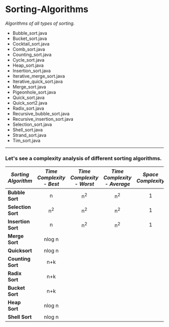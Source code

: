 # Sorting-Algorithms

*Algorithms of all types of sorting.*

* Bubble_sort.java
* Bucket_sort.java
* Cocktail_sort.java
* Comb_sort.java
* Counting_sort.java
* Cycle_sort.java
* Heap_sort.java
* Insertion_sort.java
* Iterative_merge_sort.java
* Iterative_quick_sort.java
* Merge_sort.java
* Pigeonhole_sort.java
* Quick_sort.java
* Quick_sort2.java
* Radix_sort.java
* Recursive_bubble_sort.java
* Recursive_insertion_sort.java
* Selection_sort.java
* Shell_sort.java
* Strand_sort.java
* Tim_sort.java

---

### Let's see a complexity analysis of different sorting algorithms.


| *Sorting Algorithm* |*Time Complexity - Best* |*Time Complexity - Worst* |*Time Complexity - Average* |*Space Complexity* |
| -------------       |:-------------:          | :-----:                   | :-------------:              |:-------------:    |
| **Bubble Sort**     |   n                     |  n<sup>2</sup>           |  n<sup>2</sup>             | 1                 | 
| **Selection Sort**  |   n<sup>2</sup>         |  n<sup>2</sup>           |  n<sup>2</sup>             | 1| 
| **Insertion Sort**  |   n                     |  n<sup>2</sup>           |  n<sup>2</sup>             | 1| 
| **Merge Sort**      |   nlog n                |                 |       | | |
| **Quicksort**       |   nlog n                |                 |       | | |
| **Counting Sort**   |   n+k                   |                 |       | | |
| **Radix Sort**      |   n+k                   |                 |       | | |
| **Bucket Sort**     |   n+k                   |                 |       | | |
| **Heap Sort**       |   nlog n                |                 |       | | |
| **Shell Sort**      |   nlog n                |                 |       | | |
 
